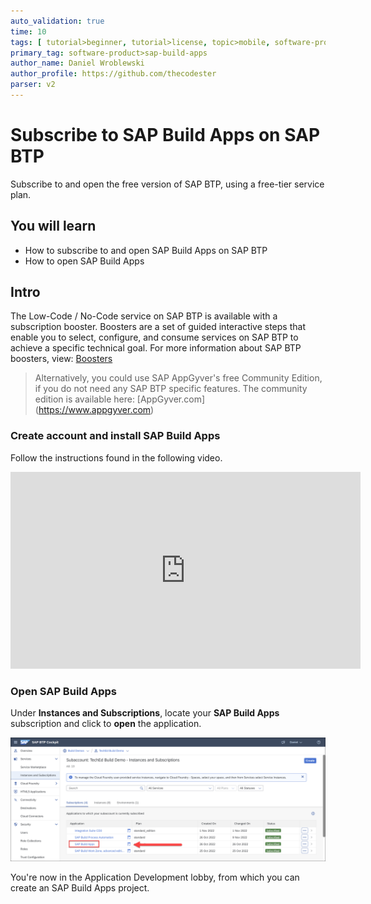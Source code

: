 ```yaml
---
auto_validation: true
time: 10
tags: [ tutorial>beginner, tutorial>license, topic>mobile, software-product>sap-business-technology-platform,software-product>sap-build]
primary_tag: software-product>sap-build-apps
author_name: Daniel Wroblewski
author_profile: https://github.com/thecodester
parser: v2
---
```


# Subscribe to SAP Build Apps on SAP BTP
<!-- description --> Subscribe to and open the free version of SAP BTP, using a free-tier service plan.

## You will learn
- How to subscribe to and open SAP Build Apps on SAP BTP
- How to open SAP Build Apps

## Intro
The Low-Code / No-Code service on SAP BTP is available with a subscription booster. Boosters are a set of guided interactive steps that enable you to select, configure, and consume services on SAP BTP to achieve a specific technical goal. For more information about SAP BTP boosters, view: [Boosters](https://help.sap.com/viewer/65de2977205c403bbc107264b8eccf4b/Cloud/en-US/fb1b56148f834749a2bf51127421610b.html?q=btp%20booster)

>Alternatively, you could use SAP AppGyver's free Community Edition, if you do not need any SAP BTP specific features. The community edition is available here: [AppGyver.com] (https://www.appgyver.com)




### Create account and install SAP Build Apps

Follow the instructions found in the following video.

<iframe width="560" height="315" src="https://www.youtube.com/embed/ZpQM2B1v2GY" frameborder="0" allowfullscreen></iframe>




### Open SAP Build Apps

Under **Instances and Subscriptions**, locate your **SAP Build Apps** subscription and click to **open** the application.

![Open SAP Build Apps](Open_Appgyver.png)

You're now in the Application Development lobby, from which you can create an SAP Build Apps project.


